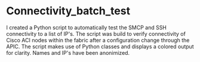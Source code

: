 # Connectivity_batch_test
I created a Python script to automatically test the SMCP and SSH connectivity to a list of IP's. The script was build to verify connectivity of Cisco ACI nodes within the fabric after a configuration change through the APIC. The script makes use of Python classes and displays a colored output for clarity. Names and IP's have been anonimized.
